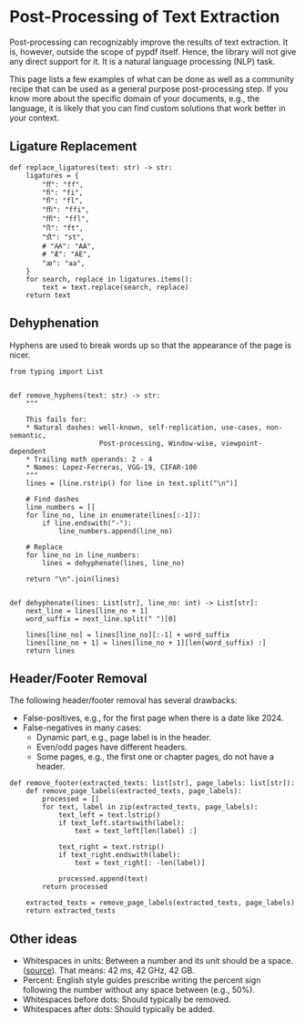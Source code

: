 # Post-Processing of Text Extraction

Post-processing can recognizably improve the results of text extraction. It is,
however, outside the scope of pypdf itself. Hence, the library will not give
any direct support for it. It is a natural language processing (NLP) task.

This page lists a few examples of what can be done as well as a community recipe
that can be used as a general purpose post-processing step. If you know more
about the specific domain of your documents, e.g., the language, it is likely
that you can find custom solutions that work better in your context.

## Ligature Replacement

```{testcode}
def replace_ligatures(text: str) -> str:
    ligatures = {
        "ﬀ": "ff",
        "ﬁ": "fi",
        "ﬂ": "fl",
        "ﬃ": "ffi",
        "ﬄ": "ffl",
        "ﬅ": "ft",
        "ﬆ": "st",
        # "Ꜳ": "AA",
        # "Æ": "AE",
        "ꜳ": "aa",
    }
    for search, replace in ligatures.items():
        text = text.replace(search, replace)
    return text
```

## Dehyphenation

Hyphens are used to break words up so that the appearance of the page is nicer.

```{testcode}
from typing import List


def remove_hyphens(text: str) -> str:
    """

    This fails for:
    * Natural dashes: well-known, self-replication, use-cases, non-semantic,
                      Post-processing, Window-wise, viewpoint-dependent
    * Trailing math operands: 2 - 4
    * Names: Lopez-Ferreras, VGG-19, CIFAR-100
    """
    lines = [line.rstrip() for line in text.split("\n")]

    # Find dashes
    line_numbers = []
    for line_no, line in enumerate(lines[:-1]):
        if line.endswith("-"):
            line_numbers.append(line_no)

    # Replace
    for line_no in line_numbers:
        lines = dehyphenate(lines, line_no)

    return "\n".join(lines)


def dehyphenate(lines: List[str], line_no: int) -> List[str]:
    next_line = lines[line_no + 1]
    word_suffix = next_line.split(" ")[0]

    lines[line_no] = lines[line_no][:-1] + word_suffix
    lines[line_no + 1] = lines[line_no + 1][len(word_suffix) :]
    return lines
```

## Header/Footer Removal

The following header/footer removal has several drawbacks:

* False-positives, e.g., for the first page when there is a date like 2024.
* False-negatives in many cases:
    * Dynamic part, e.g., page label is in the header.
    * Even/odd pages have different headers.
    * Some pages, e.g., the first one or chapter pages, do not have a header.

```{testcode}
def remove_footer(extracted_texts: list[str], page_labels: list[str]):
    def remove_page_labels(extracted_texts, page_labels):
        processed = []
        for text, label in zip(extracted_texts, page_labels):
            text_left = text.lstrip()
            if text_left.startswith(label):
                text = text_left[len(label) :]

            text_right = text.rstrip()
            if text_right.endswith(label):
                text = text_right[: -len(label)]

            processed.append(text)
        return processed

    extracted_texts = remove_page_labels(extracted_texts, page_labels)
    return extracted_texts
```

## Other ideas

* Whitespaces in units: Between a number and its unit should be a space.
  ([source](https://tex.stackexchange.com/questions/20962/should-i-put-a-space-between-a-number-and-its-unit)).
  That means: 42 ms, 42 GHz, 42 GB.
* Percent: English style guides prescribe writing the percent sign following the number without any space between (e.g., 50%).
* Whitespaces before dots: Should typically be removed.
* Whitespaces after dots: Should typically be added.
